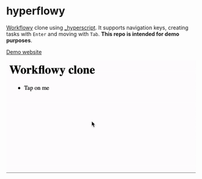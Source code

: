 # hyperflowy

[Workflowy](https://workflowy.com/) clone using [_hyperscript](https://hyperscript.org). It supports navigation keys, creating tasks with `Enter` and moving with `Tab`. **This repo is intended for demo purposes**.

[Demo website](https://hyperflowy.ustits.dev)

![Example](./example.gif)
